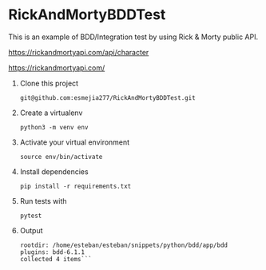# RickAndMortyBDDTest

This is an example of BDD/Integration test by using Rick & Morty public API.

https://rickandmortyapi.com/api/character

https://rickandmortyapi.com/

1. Clone this project

    `git@github.com:esmejia277/RickAndMortyBDDTest.git`

3. Create a virtualenv

   `python3 -m venv env`

4. Activate your virtual environment

   `source env/bin/activate`

5. Install dependencies

   `pip install -r requirements.txt`

6. Run tests with
   
   `pytest`

7. Output
  
    ```platform linux -- Python 3.10.8, pytest-7.2.0, pluggy-1.0.0
    rootdir: /home/esteban/esteban/snippets/python/bdd/app/bdd
    plugins: bdd-6.1.1
    collected 4 items```
